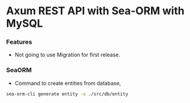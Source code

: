 # Axum REST API with Sea-ORM with MySQL

### Features

- Not going to use Migration for first release.

### SeaORM

- Command to create entities from database,

```bash
sea-orm-cli generate entity -o ./src/db/entity
```

